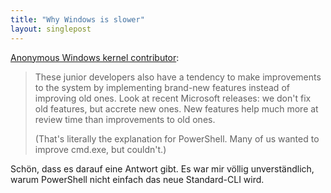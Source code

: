 ```yaml
---
title: "Why Windows is slower"
layout: singlepost
---
```


[Anonymous Windows kernel contributor](http://blog.zorinaq.com/?e=74):

>These junior developers also have a tendency to make improvements to the system by implementing brand-new features instead of improving old ones. Look at recent Microsoft releases: we don't fix old features, but accrete new ones. New features help much more at review time than improvements to old ones.
>
>(That's literally the explanation for PowerShell. Many of us wanted to improve cmd.exe, but couldn't.)

Schön, dass es darauf eine Antwort gibt. Es war mir völlig unverständlich, warum PowerShell nicht einfach das neue Standard-CLI wird.